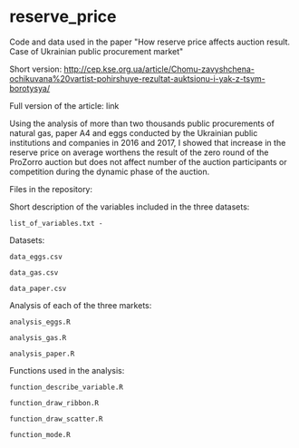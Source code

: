 # reserve_price
Code and data used in the paper "How reserve price affects auction result. Case of Ukrainian public procurement market"

Short version: http://cep.kse.org.ua/article/Chomu-zavyshchena-ochikuvana%20vartist-pohirshuye-rezultat-auktsionu-i-yak-z-tsym-borotysya/

Full version of the article: link

Using the analysis of more than two thousands public procurements of natural gas, paper A4 and eggs conducted by the Ukrainian public institutions and companies in 2016 and 2017, I showed that increase in the reserve price on average worthens the result of the zero round of the ProZorro auction but does not affect number of the auction participants or competition during the dynamic phase of the auction.

Files in the repository:

  Short description of the variables included in the three datasets:
  
    list_of_variables.txt - 
    
  Datasets:
  
    data_eggs.csv
    
    data_gas.csv
    
    data_paper.csv

  Analysis of each of the three markets:
  
    analysis_eggs.R
    
    analysis_gas.R
    
    analysis_paper.R

  Functions used in the analysis:
  
    function_describe_variable.R
    
    function_draw_ribbon.R
    
    function_draw_scatter.R
    
    function_mode.R
